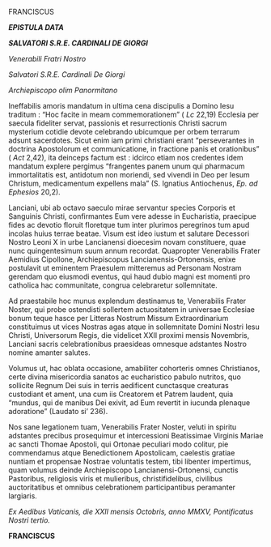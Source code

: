 FRANCISCUS

***EPISTULA DATA***

***SALVATORI S.R.E. CARDINALI DE GIORGI***

*Venerabili Fratri Nostro*

*Salvatori S.R.E. Cardinali De Giorgi*

*Archiepiscopo olim Panormitano*

Ineffabilis amoris mandatum in ultima cena discipulis a Domino Iesu traditum : “Hoc facite in meam commemorationem” ( *Lc* 22,19) Ecclesia per saecula fideliter servat, passionis et resurrectionis Christi sacrum mysterium cotidie devote celebrando ubicumque per orbem terrarum adsunt sacerdotes. Sicut enim iam primi christiani erant “perseverantes in doctrina Apostolorum et communicatione, in fractione panis et orationibus” ( *Act* 2,42), ita deinceps factum est : idcirco etiam nos credentes idem mandatum explere pergimus “frangentes panem unum qui pharmacum immortalitatis est, antidotum non moriendi, sed vivendi in Deo per Iesum Christum, medicamentum expellens mala” (S. Ignatius Antiochenus, *Ep. ad Ephesios* 20,2).

Lanciani, ubi ab octavo saeculo mirae servantur species Corporis et Sanguinis Christi, confirmantes Eum vere adesse in Eucharistia, praecipue fides ac devotio floruit floretque tum inter plurimos peregrinos tum apud incolas huius terrae beatae. Visum est ideo iustum et salutare Decessori Nostro Leoni X in urbe Lancianensi dioecesim novam constituere, quae nunc quingentesimum suum annum recordat. Quapropter Venerabilis Frater Aemidius Cipollone, Archiepiscopus Lancianensis-Ortonensis, enixe postulavit ut eminentem Praesulem mitteremus ad Personam Nostram gerendam quo eiusmodi eventus, qui haud dubio magni est momenti pro catholica hac communitate, congrua celebraretur sollemnitate.

Ad praestabile hoc munus explendum destinamus te, Venerabilis Frater Noster, qui probe ostendisti sollertem actuositatem in universae Ecclesiae bonum teque hasce per Litteras Nostrum Missum Extraordinarium constituimus ut vices Nostras agas atque in sollemnitate Domini Nostri Iesu Christi, Universorum Regis, die videlicet XXII proximi mensis Novembris, Lanciani sacris celebrationibus praesideas omnesque adstantes Nostro nomine amanter salutes.

Volumus ut, hac oblata occasione, amabiliter cohorteris omnes Christianos, certe divina misericordia sanatos ac eucharistico pabulo nutritos, quo sollicite Regnum Dei suis in terris aedificent cunctasque creaturas custodiant et ament, una cum iis Creatorem et Patrem laudent, quia “mundus, qui de manibus Dei exivit, ad Eum revertit in iucunda plenaque adoratione” (Laudato si’ 236).

Nos sane legationem tuam, Venerabilis Frater Noster, veluti in spiritu adstantes precibus prosequimur et intercessioni Beatissimae Virginis Mariae ac sancti Thomae Apostoli, qui Ortonae peculiari modo colitur, pie commendamus atque Benedictionem Apostolicam, caelestis gratiae nuntiam et propensae Nostrae voluntatis testem, tibi libenter impertimus, quam volumus deinde Archiepiscopo Lancianensi-Ortonensi, cunctis Pastoribus, religiosis viris et mulieribus, christifidelibus, civilibus auctoritatibus et omnibus celebrationem participantibus peramanter largiaris.

*Ex Aedibus Vaticanis, die XXII mensis Octobris, anno MMXV, Pontificatus Nostri tertio.*

**FRANCISCUS**